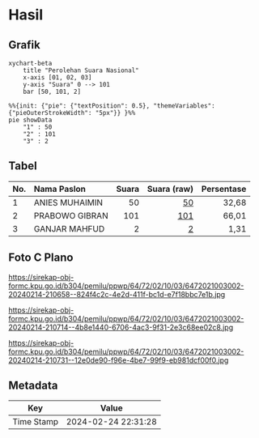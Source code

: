 # Hasil

## Grafik

```mermaid
xychart-beta
    title "Perolehan Suara Nasional"
    x-axis [01, 02, 03]
    y-axis "Suara" 0 --> 101
    bar [50, 101, 2]
```

```mermaid
%%{init: {"pie": {"textPosition": 0.5}, "themeVariables": {"pieOuterStrokeWidth": "5px"}} }%%
pie showData
    "1" : 50
    "2" : 101
    "3" : 2
```

## Tabel

| No. | Nama Paslon    | Suara | Suara (raw) | Persentase |
|:--- |:-------------- | -----:| -----------:| ----------:|
| 1   | ANIES MUHAIMIN | 50    | [50][p-1]   | 32,68      |
| 2   | PRABOWO GIBRAN | 101   | [101][p-2]  | 66,01      |
| 3   | GANJAR MAHFUD  | 2     | [2][p-3]    | 1,31       |


[p-1]: https://github.com/gigit-pemilu/pemilu-2024/blob/main/pilpres/hitung-suara/sub/64-kalimantan-timur/sub/72-kota-samarinda/sub/02-samarinda-seberang/sub/1003-mesjid/sub/002-tps/sub/paslon-1.txt
[p-2]: https://github.com/gigit-pemilu/pemilu-2024/blob/main/pilpres/hitung-suara/sub/64-kalimantan-timur/sub/72-kota-samarinda/sub/02-samarinda-seberang/sub/1003-mesjid/sub/002-tps/sub/paslon-2.txt
[p-3]: https://github.com/gigit-pemilu/pemilu-2024/blob/main/pilpres/hitung-suara/sub/64-kalimantan-timur/sub/72-kota-samarinda/sub/02-samarinda-seberang/sub/1003-mesjid/sub/002-tps/sub/paslon-3.txt

## Foto C Plano

https://sirekap-obj-formc.kpu.go.id/b304/pemilu/ppwp/64/72/02/10/03/6472021003002-20240214-210658--824f4c2c-4e2d-411f-bc1d-e7f18bbc7e1b.jpg

https://sirekap-obj-formc.kpu.go.id/b304/pemilu/ppwp/64/72/02/10/03/6472021003002-20240214-210714--4b8e1440-6706-4ac3-9f31-2e3c68ee02c8.jpg

https://sirekap-obj-formc.kpu.go.id/b304/pemilu/ppwp/64/72/02/10/03/6472021003002-20240214-210731--12e0de90-f96e-4be7-99f9-eb981dcf00f0.jpg


## Metadata

| Key        | Value               |
| ---------- | ------------------- |
| Time Stamp | 2024-02-24 22:31:28 |



